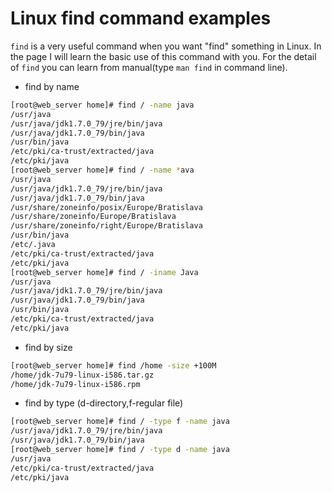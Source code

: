 # Linux find command examples
`find` is a very useful command when you want "find" something in Linux. In the page I will learn the basic use of
this command with you. For the detail of `find` you can learn from manual(type `man find` in command line).

* find by name
```bash
[root@web_server home]# find / -name java
/usr/java
/usr/java/jdk1.7.0_79/jre/bin/java
/usr/java/jdk1.7.0_79/bin/java
/usr/bin/java
/etc/pki/ca-trust/extracted/java
/etc/pki/java
[root@web_server home]# find / -name *ava
/usr/java
/usr/java/jdk1.7.0_79/jre/bin/java
/usr/java/jdk1.7.0_79/bin/java
/usr/share/zoneinfo/posix/Europe/Bratislava
/usr/share/zoneinfo/Europe/Bratislava
/usr/share/zoneinfo/right/Europe/Bratislava
/usr/bin/java
/etc/.java
/etc/pki/ca-trust/extracted/java
/etc/pki/java
[root@web_server home]# find / -iname Java
/usr/java
/usr/java/jdk1.7.0_79/jre/bin/java
/usr/java/jdk1.7.0_79/bin/java
/usr/bin/java
/etc/pki/ca-trust/extracted/java
/etc/pki/java
```
* find by size
```bash
[root@web_server home]# find /home -size +100M
/home/jdk-7u79-linux-i586.tar.gz
/home/jdk-7u79-linux-i586.rpm
```
* find by type (d-directory,f-regular file)
```bash
[root@web_server home]# find / -type f -name java
/usr/java/jdk1.7.0_79/jre/bin/java
/usr/java/jdk1.7.0_79/bin/java
[root@web_server home]# find / -type d -name java
/usr/java
/etc/pki/ca-trust/extracted/java
/etc/pki/java
```